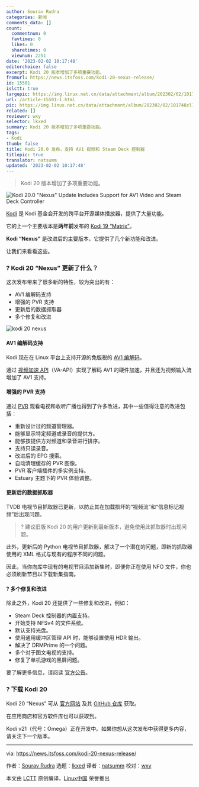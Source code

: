 ```yaml
---
author: Sourav Rudra
categories: 新闻
comments_data: []
count:
  commentnum: 0
  favtimes: 0
  likes: 0
  sharetimes: 0
  viewnum: 2251
date: '2023-02-02 10:17:48'
editorchoice: false
excerpt: Kodi 20 版本增加了多项重要功能。
fromurl: https://news.itsfoss.com/kodi-20-nexus-release/
id: 15501
islctt: true
largepic: https://img.linux.net.cn/data/attachment/album/202302/02/101748zl120tmx6xu78un5.png
url: /article-15501-1.html
pic: https://img.linux.net.cn/data/attachment/album/202302/02/101748zl120tmx6xu78un5.png.thumb.jpg
related: []
reviewer: wxy
selector: lkxed
summary: Kodi 20 版本增加了多项重要功能。
tags:
- Kodi
thumb: false
title: Kodi 20.0 发布，支持 AV1 视频和 Steam Deck 控制器
titlepic: true
translator: natsumm
updated: '2023-02-02 10:17:48'
---
```



> 
> Kodi 20 版本增加了多项重要功能。
> 
> 
> 


![Kodi 20.0 "Nexus" Update Includes Support for AV1 Video and Steam Deck Controller](https://img.linux.net.cn/data/attachment/album/202302/02/101748zl120tmx6xu78un5.png)


[Kodi](https://kodi.tv) 是 Kodi 基金会开发的跨平台开源媒体播放器，提供了大量功能。


它的上一个主要版本是**两年前**发布的 [Kodi 19 “Matrix”](https://news.itsfoss.com/kodi-19-release/)。


**Kodi “Nexus”** 是改进后的主要版本，它提供了几个新功能和改进。


让我们来看看这些。


### ? Kodi 20 “Nexus” 更新了什么？


这次发布带来了很多新的特性，较为突出的有：


* AV1 编解码支持
* 增强的 PVR 支持
* 更新后的数据抓取器
* 多个修复和改进


![kodi 20 nexus](https://img.linux.net.cn/data/attachment/album/202302/02/101749zn41c4c3zz4mcn4m.jpg)


#### AV1 编解码支持


Kodi 现在在 Linux 平台上支持开源的免版税的 [AV1 编解码](https://en.wikipedia.org/wiki/AV1)。


通过 [视频加速 API](https://en.wikipedia.org/wiki/Video_Acceleration_API)（VA-API）实现了解码 AV1 的硬件加速，并且还为视频输入流增加了 AV1 支持。


#### 增强的 PVR 支持


通过 [PVR](https://kodi.wiki/view/PVR) 观看电视和收听广播也得到了许多改进，其中一些值得注意的改进包括：


* 重新设计过的频道管理器。
* 能够显示特定频道或录音的提供方。
* 能够按提供方对频道和录音进行排序。
* 支持只读录音。
* 改进后的 EPG 搜索。
* 自动清理缓存的 PVR 图像。
* PVR 客户端插件的多实例支持。
* Estuary 主题下的 PVR 体验调整。


#### 更新后的数据抓取器


TVDB 电视节目抓取器已更新，以防止其在加载损坏的“视频流”和“信息标记视频”后出现问题。



> 
> ?️ 建议旧版 Kodi 20 的用户更新到最新版本，避免使用此抓取器时出现问题。
> 
> 
> 


此外，更新后的 Python 电视节目抓取器，解决了一个潜在的问题，即新的抓取器使用的 XML 格式与现有的程序不同的问题。


因此，当你向库中现有的电视节目添加新集时，即便你正在使用 NFO 文件，你也必须刷新节目以下载新集指南。


#### ?️ 多个修复和改进


除此之外，Kodi 20 还提供了一些修复和改进，例如：


* Steam Deck 控制器的内置支持。
* 开始支持 NFSv4 的文件系统。
* 默认支持光盘。
* 使用通用缓冲区管理 API 时，能够设置使用 HDR 输出。
* 解决了 DRMPrime 的一个问题。
* 多个对于图文电视的支持。
* 修复了单机游戏的黑屏问题。


要了解更多信息，请阅读 [官方公告](https://kodi.tv/article/kodi-20-0-nexus-release)。


### ? 下载 Kodi 20


Kodi 20 “Nexus” 可从 [官方网站](https://kodi.tv/download/) 及其 [GitHub 仓库](https://github.com/xbmc/xbmc/releases/tag/20.0-Nexus) 获取。


在应用商店和官方软件库也可以获取到。


Kodi v21（代号：Omega）正在开发中。如果你想从这次发布中获得更多内容，请关注下一个版本。




---


via: <https://news.itsfoss.com/kodi-20-nexus-release/>


作者：[Sourav Rudra](https://news.itsfoss.com/author/sourav/) 选题：[lkxed](https://github.com/lkxed) 译者：[natsumm](https://github.com/natsumm) 校对：[wxy](https://github.com/wxy)


本文由 [LCTT](https://github.com/LCTT/TranslateProject) 原创编译，[Linux中国](https://linux.cn/) 荣誉推出